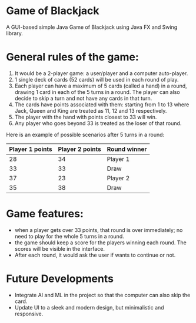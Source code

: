 # Game of Blackjack
A GUI-based simple Java Game of Blackjack using Java FX and Swing library.

# General rules of the game:
1. It would be a 2-player game: a user/player and a computer auto-player.
2. 1 single deck of cards (52 cards) will be used in each round of play.
3. Each player can have a maximum of 5 cards (called a hand) in a round, drawing 1 card
in each of the 5 turns in a round. The player can also decide to skip a turn and not
have any cards in that turn.
4. The cards have points associated with them: starting from 1 to 13 where Jack, Queen
and King are treated as 11, 12 and 13 respectively.
5. The player with the hand with points closest to 33 will win.
6. Any player who goes beyond 33 is treated as the loser of that round.

Here is an example of possible scenarios after 5 turns in a round:

| Player 1 points  | Player 2 points | Round winner |
| ---------------- | --------------- | ------------ |
|       28         |        34       |    Player 1  |
|       33         |        33       |     Draw     |
|       37         |        23       |    Player 2  |
|       35         |        38       |     Draw     |

# Game features:
- when a player gets over 33 points, that round is over immediately; no need to play for
the whole 5 turns in a round.
- the game should keep a score for the players winning each round. The scores will be
visible in the interface.
- After each round, it would ask the user if wants to continue or not.

# Future Developments
- Integrate AI and ML in the project so that the computer can also skip the card.
- Update UI to a sleek and modern design, but minimalistic and responsive.
